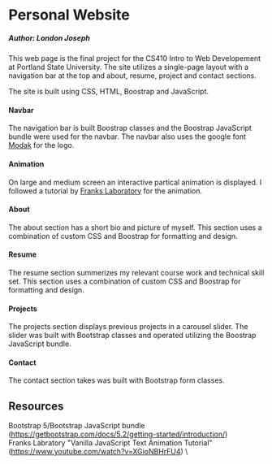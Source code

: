 

<!--
**ELondonJ/ELondonJ** is a ✨ _special_ ✨ repository because its `README.md` (this file) appears on your GitHub profile.

Here are some ideas to get you started:

- 🔭 I’m currently working on ...
- 🌱 I’m currently learning ...
- 👯 I’m looking to collaborate on ...
- 🤔 I’m looking for help with ...
- 💬 Ask me about ...
- 📫 How to reach me: ...
- 😄 Pronouns: ...
- ⚡ Fun fact: ...
-->

# Personal Website
##### Author: London Joseph

This web page is the final project for the CS410 Intro to Web Developement at
Portland State University.  The site utilizes a single-page layout with a navigation
bar at the top and about, resume, project and contact sections. 

The site is built using CSS, HTML, Boostrap and JavaScript.  

#### Navbar
The navigation bar is built Boostrap classes and the Boostrap JavaScript bundle were used 
for the navbar. The navbar also uses the google font [Modak](https://fonts.google.com/specimen/Modak?thickness=10)
for the logo.
#### Animation
On large and medium screen an interactive partical animation is displayed.  I followed
a tutorial by [Franks Laboratory](https://www.youtube.com/watch?v=XGioNBHrFU4) for the animation.
#### About
The about section has a short bio and picture of myself. This section uses a combination of custom CSS and
Boostrap for formatting and design. 
#### Resume
The resume section summerizes my relevant course work and technical skill set. This section uses a combination of custom CSS and Boostrap for formatting and design.
#### Projects
The projects section displays previous projects in a carousel slider.  The slider was built with Bootstrap classes and operated utilizing the Boostrap JavaScript bundle. 
#### Contact
The contact section takes was built with Bootstrap form classes.

## Resources
Bootstrap 5/Bootstrap JavaScript bundle \
    (https://getbootstrap.com/docs/5.2/getting-started/introduction/) \
Franks Labratory "Vanilla JavaScript Text Animation Tutorial" \
    (https://www.youtube.com/watch?v=XGioNBHrFU4) \


